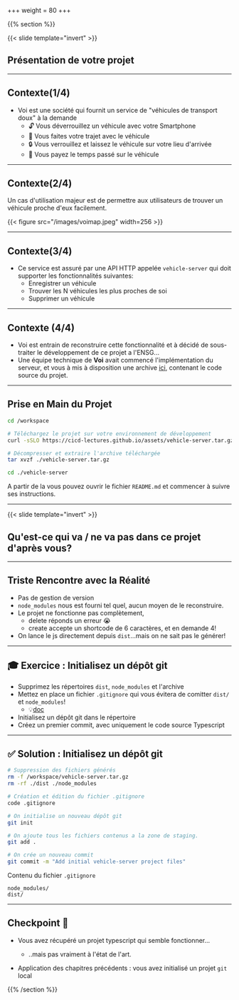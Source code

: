+++
weight = 80
+++

{{% section %}}

{{< slide template="invert" >}}

## Présentation de votre projet

---

## Contexte(1/4)

- Voi est une société qui fournit un service de "véhicules de transport doux" à la demande
  - 🔓 Vous déverrouillez un véhicule avec votre Smartphone
  - 🛴 Vous faites votre trajet avec le véhicule
  - 🔒 Vous verrouillez et laissez le véhicule sur votre lieu d'arrivée
  - 💸 Vous payez le temps passé sur le véhicule

---

## Contexte(2/4)

Un cas d'utilisation majeur est de permettre aux utilisateurs de trouver un véhicule proche d'eux facilement.

{{< figure src="/images/voimap.jpeg"  width=256 >}}

---

## Contexte(3/4)

- Ce service est assuré par une API HTTP appelée `vehicle-server` qui doit supporter les fonctionnalités suivantes:
  - Enregistrer un véhicule
  - Trouver les N véhicules les plus proches de soi
  -  Supprimer un véhicule

---

## Contexte (4/4)

* Voi est entrain de reconstruire cette fonctionnalité et à décidé de sous-traiter le développement de ce projet a l'ENSG...
* Une équipe technique de **Voi** avait commencé l'implémentation du serveur, et vous à mis à disposition une archive [ici](https://cicd-lectures.github.io/assets/vehicle-server.tar.gz), contenant le code source du projet.

---

## Prise en Main du Projet

```bash
cd /workspace

# Téléchargez le projet sur votre environnement de développement
curl -sSLO https://cicd-lectures.github.io/assets/vehicle-server.tar.gz

# Décompresser et extraire l'archive téléchargée
tar xvzf ./vehicle-server.tar.gz

cd ./vehicle-server
```

A partir de la vous pouvez ouvrir le fichier `README.md` et commencer à suivre ses instructions.

---

{{< slide template="invert" >}}

## Qu'est-ce qui va / ne va pas dans ce projet d'après vous?

---

## Triste Rencontre avec la Réalité

- Pas de gestion de version
- `node_modules` nous est fourni tel quel, aucun moyen de le reconstruire.
- Le projet ne fonctionne pas complètement,
  - delete réponds un erreur 😭
  - create accepte un shortcode de 6 caractères, et en demande 4!
- On lance le js directement depuis `dist`...mais on ne sait pas le générer!

---

## 🎓 Exercice : Initialisez un dépôt git

- Supprimez les répertoires `dist`, `node_modules` et l'archive
- Mettez en place un fichier `.gitignore` qui vous évitera de comitter `dist/` et `node_modules`!
  - 💡[doc](https://docs.github.com/en/get-started/getting-started-with-git/ignoring-files)
- Initialisez un dépôt git dans le répertoire
- Créez un premier commit, avec uniquement le code source Typescript

---

## ✅ Solution : Initialisez un dépôt git

```bash
# Suppression des fichiers générés
rm -f /workspace/vehicle-server.tar.gz
rm -rf ./dist ./node_modules

# Création et édition du fichier .gitignore
code .gitignore

# On initialise un nouveau dépôt git
git init

# On ajoute tous les fichiers contenus a la zone de staging.
git add .

# On crée un nouveau commit
git commit -m "Add initial vehicle-server project files"
```

Contenu du fichier `.gitignore`

```
node_modules/
dist/
```

---

## Checkpoint 🎯

- Vous avez récupéré un projet typescript qui semble fonctionner...
  - ..mais pas vraiment à l'état de l'art.

- Application des chapitres précédents : vous avez initialisé un projet `git` local

{{% /section %}}
